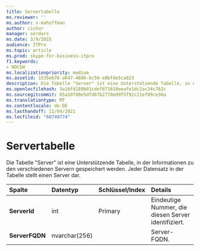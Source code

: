 ```yaml
---
title: Servertabelle
ms.reviewer: ''
ms.author: v-mahoffman
author: cichur
manager: serdars
ms.date: 3/9/2015
audience: ITPro
ms.topic: article
ms.prod: skype-for-business-itpro
f1.keywords:
- NOCSH
ms.localizationpriority: medium
ms.assetid: 1535e676-a647-4606-bc56-e8bfde5ca823
description: Die Tabelle "Server" ist eine Unterstützende Tabelle, in der Informationen zu den verschiedenen Servern gespeichert werden. Jeder Datensatz in der Tabelle stellt einen Server dar.
ms.openlocfilehash: 3a16fd189b01cdef871618eeafe1dc2ac24c762c
ms.sourcegitcommit: 65a10f80e5dfd67b2778e09f5f92c21ef09ce36a
ms.translationtype: MT
ms.contentlocale: de-DE
ms.lasthandoff: 11/04/2021
ms.locfileid: "60749774"
---
```

# <a name="servers-table"></a>Servertabelle
 
Die Tabelle "Server" ist eine Unterstützende Tabelle, in der Informationen zu den verschiedenen Servern gespeichert werden. Jeder Datensatz in der Tabelle stellt einen Server dar.
  
|**Spalte**|**Datentyp**|**Schlüssel/Index**|**Details**|
|:-----|:-----|:-----|:-----|
|**ServerId** <br/> |int  <br/> |Primary  <br/> |Eindeutige Nummer, die diesen Server identifiziert.  <br/> |
|**ServerFQDN** <br/> |nvarchar(256)  <br/> | <br/> |Server-FQDN.  <br/> |
   

